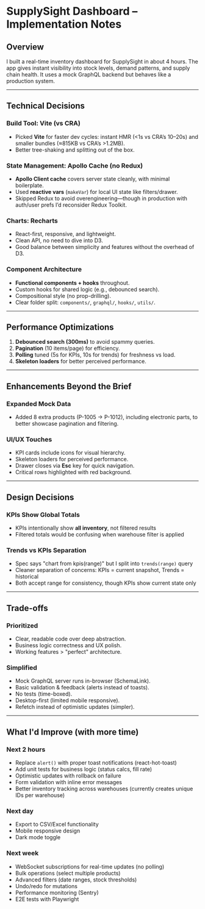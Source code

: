 # SupplySight Dashboard – Implementation Notes

## Overview
I built a real-time inventory dashboard for SupplySight in about 4 hours. The app gives instant visibility into stock levels, demand patterns, and supply chain health. It uses a mock GraphQL backend but behaves like a production system.

---

## Technical Decisions

### Build Tool: Vite (vs CRA)
- Picked **Vite** for faster dev cycles: instant HMR (<1s vs CRA’s 10–20s) and smaller bundles (≈815KB vs CRA’s >1.2MB).
- Better tree-shaking and splitting out of the box.

### State Management: Apollo Cache (no Redux)
- **Apollo Client cache** covers server state cleanly, with minimal boilerplate.
- Used **reactive vars** (`makeVar`) for local UI state like filters/drawer.
- Skipped Redux to avoid overengineering—though in production with auth/user prefs I’d reconsider Redux Toolkit.

### Charts: Recharts
- React-first, responsive, and lightweight.
- Clean API, no need to dive into D3.
- Good balance between simplicity and features without the overhead of D3.

### Component Architecture
- **Functional components + hooks** throughout.
- Custom hooks for shared logic (e.g., debounced search).
- Compositional style (no prop-drilling).
- Clear folder split: `components/`, `graphql/`, `hooks/`, `utils/`.

---

## Performance Optimizations
1. **Debounced search (300ms)** to avoid spammy queries.  
2. **Pagination** (10 items/page) for efficiency.  
3. **Polling** tuned (5s for KPIs, 10s for trends) for freshness vs load.  
4. **Skeleton loaders** for better perceived performance.  

---

## Enhancements Beyond the Brief

### Expanded Mock Data
- Added 8 extra products (P-1005 → P-1012), including electronic parts, to better showcase pagination and filtering.

### UI/UX Touches
- KPI cards include icons for visual hierarchy.  
- Skeleton loaders for perceived performance.  
- Drawer closes via **Esc** key for quick navigation.
- Critical rows highlighted with red background.  

---

## Design Decisions

### KPIs Show Global Totals
- KPIs intentionally show **all inventory**, not filtered results
- Filtered totals would be confusing when warehouse filter is applied

### Trends vs KPIs Separation  
- Spec says "chart from kpis(range)" but I split into `trends(range)` query
- Cleaner separation of concerns: KPIs = current snapshot, Trends = historical
- Both accept range for consistency, though KPIs show current state only

---

## Trade-offs

### Prioritized
- Clear, readable code over deep abstraction.  
- Business logic correctness and UX polish.  
- Working features > "perfect" architecture.  

### Simplified
- Mock GraphQL server runs in-browser (SchemaLink).  
- Basic validation & feedback (alerts instead of toasts).  
- No tests (time-boxed).  
- Desktop-first (limited mobile responsive).
- Refetch instead of optimistic updates (simpler).

---

## What I'd Improve (with more time)

### Next 2 hours
- Replace `alert()` with proper toast notifications (react-hot-toast)
- Add unit tests for business logic (status calcs, fill rate)
- Optimistic updates with rollback on failure
- Form validation with inline error messages
- Better inventory tracking across warehouses (currently creates unique IDs per warehouse)

### Next day
- Export to CSV/Excel functionality  
- Mobile responsive design
- Dark mode toggle

### Next week
- WebSocket subscriptions for real-time updates (no polling)
- Bulk operations (select multiple products)
- Advanced filters (date ranges, stock thresholds)
- Undo/redo for mutations
- Performance monitoring (Sentry)
- E2E tests with Playwright
